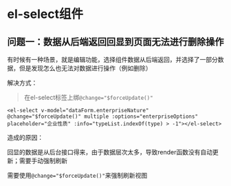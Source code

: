 # el-select组件

## 问题一：数据从后端返回回显到页面无法进行删除操作

有时候有一种场景，就是编辑功能，选择组件数据从后端返回，并选择了一部分数据，但是发现怎么也无法对数据进行操作（例如删除）

解决方式：

>在el-select标签上绑`@change="$forceUpdate()"`

```vue
<el-select v-model="dataForm.enterpriseNature" @change="$forceUpdate()" multiple :options="enterpriseOptions" placeholder="企业性质" :info="typeList.indexOf(type) > -1"></el-select>
```



造成的原因：

回显的数据是从后台接口得来，由于数据层次太多，导致render函数没有自动更新；需要手动强制刷新

需要使用`@change="$forceUpdate()"`来强制刷新视图

